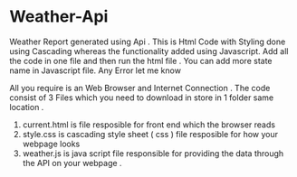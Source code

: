 # Weather-Api
Weather Report generated using Api . 
This is Html Code with Styling done using Cascading whereas the functionality added using Javascript.
Add all the code in one file and then run the html file . You can add more state name in Javascript file.
Any Error let me know 

All you require is an Web Browser and Internet Connection .
 The code consist of 3 Files which you need to download in store in 1 folder same location .
 
 1) current.html is file resposible for front end which the browser reads
 2) style.css is cascading style sheet ( css ) file resposible for how your webpage looks 
 3) weather.js is java script file responsible for providing the data through the API on your webpage .
 

